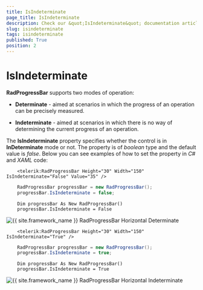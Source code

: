 ```yaml
---
title: IsIndeterminate
page_title: IsIndeterminate
description: Check our &quot;IsIndeterminate&quot; documentation article for the RadProgressBar {{ site.framework_name }} control.
slug: isindeterminate
tags: isindeterminate
published: True
position: 2
---
```


# IsIndeterminate

__RadProgressBar__ supports two modes of operation:

* __Determinate__ - aimed at scenarios in which the progress of an operation can be precisely measured.

* __Indeterminate__ - aimed at scenarios in which there is no way of determining the current progress of an operation.

The __IsIndeterminate__ property specifies whether the control is in __InDeterminate__ mode or not. The property is of *boolean* type and the default value is *false*. Below you can see examples of how to set the property in *C#* and *XAML* code:


```XAML
	<telerik:RadProgressBar Height="30" Width="150" IsIndeterminate="False" Value="35" />
```


```C#
	RadProgressBar progressBar = new RadProgressBar();
	progressBar.IsIndeterminate = false;
```


```VB.NET
	Dim progressBar As New RadProgressBar()
	progressBar.IsIndeterminate = False
```

![{{ site.framework_name }} RadProgressBar Horizontal Determinate](images/progress_horizontal.jpg)

		
```XAML
	<telerik:RadProgressBar Height="30" Width="150" IsIndeterminate="True" />
```


```C#
	RadProgressBar progressBar = new RadProgressBar();
	progressBar.IsIndeterminate = true;
```


```VB.NET
	Dim progressBar As New RadProgressBar()
	progressBar.IsIndeterminate = True
```

	
![{{ site.framework_name }} RadProgressBar Horizontal Indeterminate](images/progress_indeterminate.jpg)